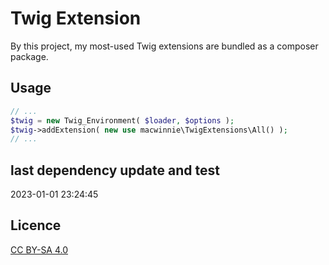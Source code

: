 # Twig Extension

By this project, my most-used Twig extensions are bundled as a composer package.

## Usage

```php
// ...
$twig = new Twig_Environment( $loader, $options );
$twig->addExtension( new use macwinnie\TwigExtensions\All() );
// ...
```

## last dependency update and test

2023-01-01 23:24:45

## Licence

[CC BY-SA 4.0](https://creativecommons.org/licenses/by-sa/4.0/deed.en)
